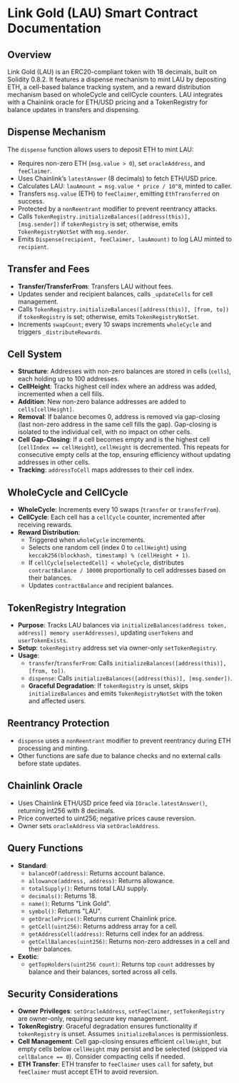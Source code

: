 # Link Gold (LAU) Smart Contract Documentation

## Overview
Link Gold (LAU) is an ERC20-compliant token with 18 decimals, built on Solidity 0.8.2. It features a dispense mechanism to mint LAU by depositing ETH, a cell-based balance tracking system, and a reward distribution mechanism based on wholeCycle and cellCycle counters. LAU integrates with a Chainlink oracle for ETH/USD pricing and a TokenRegistry for balance updates in transfers and dispensing.

## Dispense Mechanism
The `dispense` function allows users to deposit ETH to mint LAU:
- Requires non-zero ETH (`msg.value > 0`), set `oracleAddress`, and `feeClaimer`.
- Uses Chainlink’s `latestAnswer` (8 decimals) to fetch ETH/USD price.
- Calculates LAU: `lauAmount = msg.value * price / 10^8`, minted to caller.
- Transfers `msg.value` (ETH) to `feeClaimer`, emitting `EthTransferred` on success.
- Protected by a `nonReentrant` modifier to prevent reentrancy attacks.
- Calls `TokenRegistry.initializeBalances([address(this)], [msg.sender])` if `tokenRegistry` is set; otherwise, emits `TokenRegistryNotSet` with `msg.sender`.
- Emits `Dispense(recipient, feeClaimer, lauAmount)` to log LAU minted to `recipient`.

## Transfer and Fees
- **Transfer/TransferFrom**: Transfers LAU without fees.
- Updates sender and recipient balances, calls `_updateCells` for cell management.
- Calls `TokenRegistry.initializeBalances([address(this)], [from, to])` if `tokenRegistry` is set; otherwise, emits `TokenRegistryNotSet`.
- Increments `swapCount`; every 10 swaps increments `wholeCycle` and triggers `_distributeRewards`.

## Cell System
- **Structure**: Addresses with non-zero balances are stored in cells (`cells`), each holding up to 100 addresses.
- **CellHeight**: Tracks highest cell index where an address was added, incremented when a cell fills.
- **Addition**: New non-zero balance addresses are added to `cells[cellHeight]`.
- **Removal**: If balance becomes 0, address is removed via gap-closing (last non-zero address in the same cell fills the gap). Gap-closing is isolated to the individual cell, with no impact on other cells.
- **Cell Gap-Closing**: If a cell becomes empty and is the highest cell (`cellIndex == cellHeight`), `cellHeight` is decremented. This repeats for consecutive empty cells at the top, ensuring efficiency without updating addresses in other cells.
- **Tracking**: `addressToCell` maps addresses to their cell index.

## WholeCycle and CellCycle
- **WholeCycle**: Increments every 10 swaps (`transfer` or `transferFrom`).
- **CellCycle**: Each cell has a `cellCycle` counter, incremented after receiving rewards.
- **Reward Distribution**:
  - Triggered when `wholeCycle` increments.
  - Selects one random cell (index 0 to `cellHeight`) using `keccak256(blockhash, timestamp) % (cellHeight + 1)`.
  - If `cellCycle[selectedCell] < wholeCycle`, distributes `contractBalance / 10000` proportionally to cell addresses based on their balances.
  - Updates `contractBalance` and recipient balances.

## TokenRegistry Integration
- **Purpose**: Tracks LAU balances via `initializeBalances(address token, address[] memory userAddresses)`, updating `userTokens` and `userTokenExists`.
- **Setup**: `tokenRegistry` address set via owner-only `setTokenRegistry`.
- **Usage**:
  - `transfer`/`transferFrom`: Calls `initializeBalances([address(this)], [from, to])`.
  - `dispense`: Calls `initializeBalances([address(this)], [msg.sender])`.
  - **Graceful Degradation**: If `tokenRegistry` is unset, skips `initializeBalances` and emits `TokenRegistryNotSet` with the token and affected users.

## Reentrancy Protection
- `dispense` uses a `nonReentrant` modifier to prevent reentrancy during ETH processing and minting.
- Other functions are safe due to balance checks and no external calls before state updates.

## Chainlink Oracle
- Uses Chainlink ETH/USD price feed via `IOracle.latestAnswer()`, returning int256 with 8 decimals.
- Price converted to uint256; negative prices cause reversion.
- Owner sets `oracleAddress` via `setOracleAddress`.

## Query Functions
- **Standard**:
  - `balanceOf(address)`: Returns account balance.
  - `allowance(address, address)`: Returns allowance.
  - `totalSupply()`: Returns total LAU supply.
  - `decimals()`: Returns 18.
  - `name()`: Returns "Link Gold".
  - `symbol()`: Returns "LAU".
  - `getOraclePrice()`: Returns current Chainlink price.
  - `getCell(uint256)`: Returns address array for a cell.
  - `getAddressCell(address)`: Returns cell index for an address.
  - `getCellBalances(uint256)`: Returns non-zero addresses in a cell and their balances.
- **Exotic**:
  - `getTopHolders(uint256 count)`: Returns top `count` addresses by balance and their balances, sorted across all cells.

## Security Considerations
- **Owner Privileges**: `setOracleAddress`, `setFeeClaimer`, `setTokenRegistry` are owner-only, requiring secure key management.
- **TokenRegistry**: Graceful degradation ensures functionality if `tokenRegistry` is unset. Assumes `initializeBalances` is permissionless.
- **Cell Management**: Cell gap-closing ensures efficient `cellHeight`, but empty cells below `cellHeight` may persist and be selected (skipped via `cellBalance == 0`). Consider compacting cells if needed.
- **ETH Transfer**: ETH transfer to `feeClaimer` uses `call` for safety, but `feeClaimer` must accept ETH to avoid reversion.
